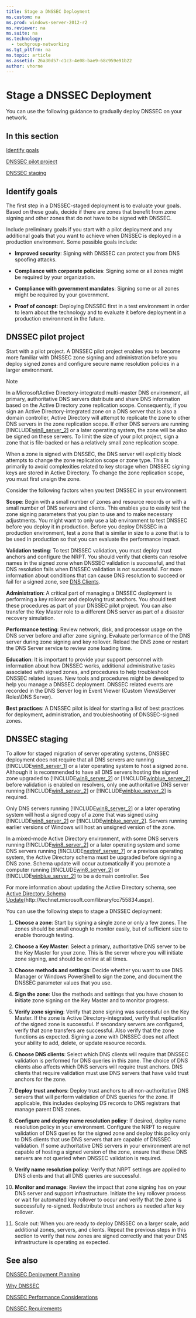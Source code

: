 ```yaml
---
title: Stage a DNSSEC Deployment
ms.custom: na
ms.prod: windows-server-2012-r2
ms.reviewer: na
ms.suite: na
ms.technology: 
  - techgroup-networking
ms.tgt_pltfrm: na
ms.topic: article
ms.assetid: 26a30d57-c1c3-4e08-bae9-68c959e91b22
author: vhorne
---
```

# Stage a DNSSEC Deployment
You can use the following guidance to gradually deploy DNSSEC on your network.  
  
## In this section  
[Identify goals](../Topic/Stage-a-DNSSEC-Deployment.md#goals)  
  
[DNSSEC pilot project](../Topic/Stage-a-DNSSEC-Deployment.md#poc)  
  
[DNSSEC staging](../Topic/Stage-a-DNSSEC-Deployment.md#prod)  
  
## <a name="goals"></a>Identify goals  
The first step in a DNSSEC\-staged deployment is to evaluate your goals. Based on these goals, decide if there are zones that benefit from zone signing and other zones that do not have to be signed with DNSSEC.  
  
Include preliminary goals if you start with a pilot deployment and any additional goals that you want to achieve when DNSSEC is deployed in a production environment. Some possible goals include:  
  
-   **Improved security**: Signing with DNSSEC can protect you from DNS spoofing attacks.  
  
-   **Compliance with corporate policies**: Signing some or all zones might be required by your organization.  
  
-   **Compliance with government mandates**: Signing some or all zones might be required by your government.  
  
-   **Proof of concept**: Deploying DNSSEC first in a test environment in order to learn about the technology and to evaluate it before deployment in a production environment in the future.  
  
## <a name="poc"></a>DNSSEC pilot project  
Start with a pilot project. A DNSSEC pilot project enables you to become more familiar with DNSSEC zone signing and administration before you deploy signed zones and configure secure name resolution policies in a larger environment.  
  
> [!NOTE]  
> In a MicrosoftActive Directory\-integrated multi\-master DNS environment, all primary, authoritative DNS servers distribute and share DNS information based on the Active Directory zone replication scope. Consequently, if you sign an Active Directory\-integrated zone on a DNS server that is also a domain controller, Active Directory will attempt to replicate the zone to other DNS servers in the zone replication scope. If other DNS servers are running [!INCLUDE[win8_server_2](../Token/win8_server_2_md.md)] or a later operating system, the zone will be also be signed on these servers. To limit the size of your pilot project, sign a zone that is file\-backed or has a relatively small zone replication scope.  
>   
> When a zone is signed with DNSSEC, the DNS server will explicitly block attempts to change the zone replication scope or zone type. This is primarily to avoid complexities related to key storage when DNSSEC signing keys are stored in Active Directory. To change the zone replication scope, you must first unsign the zone.  
  
Consider the following factors when you test DNSSEC in your environment:  
  
**Scope**: Begin with a small number of zones and resource records or with a small number of DNS servers and clients. This enables you to easily test the zone signing parameters that you plan to use and to make necessary adjustments. You might want to only use a lab environment to test DNSSEC before you deploy it in production. Before you deploy DNSSEC in a production environment, test a zone that is similar in size to a zone that is to be used in production so that you can evaluate the performance impact.  
  
**Validation testing**: To test DNSSEC validation, you must deploy trust anchors and configure the NRPT. You should verify that clients can resolve names in the signed zone when DNSSEC validation is successful, and that DNS resolution fails when DNSSEC validation is not successful. For more information about conditions that can cause DNS resolution to succeed or fail for a signed zone, see [DNS Clients](../Topic/DNS-Clients.md).  
  
**Administration**: A critical part of managing a DNSSEC deployment is performing a key rollover and deploying trust anchors. You should test these procedures as part of your DNSSEC pilot project. You can also transfer the Key Master role to a different DNS server as part of a disaster recovery simulation.  
  
**Performance testing**: Review network, disk, and processor usage on the DNS server before and after zone signing. Evaluate performance of the DNS server during zone signing and key rollover. Reload the DNS zone or restart the DNS Server service to review zone loading time.  
  
**Education**: It is important to provide your support personnel with information about how DNSSEC works, additional administrative tasks associated with signed zones, and procedures to help troubleshoot DNSSEC related issues. New tools and procedures might be developed to help you manage a DNSSEC deployment. DNSSEC related events are recorded in the DNS Server log in Event Viewer \(Custom Views\\Server Roles\\DNS Server\).  
  
**Best practices**: A DNSSEC pilot is ideal for starting a list of best practices for deployment, administration, and troubleshooting of DNSSEC\-signed zones.  
  
## <a name="prod"></a>DNSSEC staging  
To allow for staged migration of server operating systems, DNSSEC deployment does not require that all DNS servers are running [!INCLUDE[win8_server_1](../Token/win8_server_1_md.md)] or a later operating system to host a signed zone. Although it is recommended to have all DNS servers hosting the signed zone upgraded to [!INCLUDE[win8_server_2](../Token/win8_server_2_md.md)] or [!INCLUDE[winblue_server_2](../Token/winblue_server_2_md.md)] before validation is enabled on resolvers, only one authoritative DNS server running [!INCLUDE[win8_server_2](../Token/win8_server_2_md.md)] or [!INCLUDE[winblue_server_2](../Token/winblue_server_2_md.md)] is required.  
  
Only DNS servers running [!INCLUDE[win8_server_2](../Token/win8_server_2_md.md)] or a later operating system will host a signed copy of a zone that was signed using [!INCLUDE[win8_server_2](../Token/win8_server_2_md.md)] or [!INCLUDE[winblue_server_2](../Token/winblue_server_2_md.md)]. Servers running earlier versions of Windows will host an unsigned version of the zone.  
  
In a mixed\-mode Active Directory environment, with some DNS servers running [!INCLUDE[win8_server_2](../Token/win8_server_2_md.md)] or a later operating system and some DNS servers running [!INCLUDE[nextref_server_7](../Token/nextref_server_7_md.md)] or a previous operating system, the Active Directory schema must be upgraded before signing a DNS zone. Schema update will occur automatically if you promote a computer running [!INCLUDE[win8_server_2](../Token/win8_server_2_md.md)] or [!INCLUDE[winblue_server_2](../Token/winblue_server_2_md.md)] to be a domain controller. See  
  
For more information about updating the Active Directory schema, see [Active Directory Schema Update](http://technet.microsoft.com/library/cc755834.aspx)\(http:\/\/technet.microsoft.com\/library\/cc755834.aspx\).  
  
You can use the following steps to stage a DNSSEC deployment:  
  
1.  **Choose a zone**: Start by signing a single zone or only a few zones. The zones should be small enough to monitor easily, but of sufficient size to enable thorough testing.  
  
2.  **Choose a Key Master**: Select a primary, authoritative DNS server to be the Key Master for your zone. This is the server where you will initiate zone signing, and should be online at all times.  
  
3.  **Choose methods and settings**: Decide whether you want to use DNS Manager or Windows PowerShell to sign the zone, and document the DNSSEC parameter values that you use.  
  
4.  **Sign the zone**: Use the methods and settings that you have chosen to initiate zone signing on the Key Master and to monitor progress.  
  
5.  **Verify zone signing**: Verify that zone signing was successful on the Key Master. If the zone is Active Directory\-integrated, verify that replication of the signed zone is successful. If secondary servers are configured, verify that zone transfers are successful. Also verify that the zone functions as expected. Signing a zone with DNSSEC does not affect your ability to add, delete, or update resource records.  
  
6.  **Choose DNS clients**: Select which DNS clients will require that DNSSEC validation is performed for DNS queries in this zone. The choice of DNS clients also affects which DNS servers will require trust anchors. DNS clients that require validation must use DNS servers that have valid trust anchors for the zone.  
  
7.  **Deploy trust anchors**: Deploy trust anchors to all non\-authoritative DNS servers that will perform validation of DNS queries for the zone. If applicable, this includes deploying DS records to DNS registrars that manage parent DNS zones.  
  
8.  **Configure and deploy name resolution policy**: If desired, deploy name resolution policy in your environment. Configure the NRPT to require validation of DNS queries for the signed zone and deploy this policy only to DNS clients that use DNS servers that are capable of DNSSEC validation. If some authoritative DNS servers in your environment are not capable of hosting a signed version of the zone, ensure that these DNS servers are not queried when DNSSEC validation is required.  
  
9. **Verify name resolution policy**: Verify that NRPT settings are applied to DNS clients and that all DNS queries are successful.  
  
10. **Monitor and manage**: Review the impact that zone signing has on your DNS server and support infrastructure. Initiate the key rollover process or wait for automated key rollover to occur and verify that the zone is successfully re\-signed. Redistribute trust anchors as needed after key rollover.  
  
11. Scale out: When you are ready to deploy DNSSEC on a larger scale, add additional zones, servers, and clients. Repeat the previous steps in this section to verify that new zones are signed correctly and that your DNS infrastructure is operating as expected.  
  
## See also  
[DNSSEC Deployment Planning](../Topic/DNSSEC-Deployment-Planning.md)  
  
[Why DNSSEC](../Topic/Why-DNSSEC.md)  
  
[DNSSEC Performance Considerations](../Topic/DNSSEC-Performance-Considerations.md)  
  
[DNSSEC Requirements](../Topic/DNSSEC-Requirements.md)  
  
